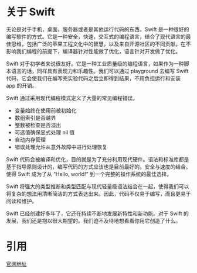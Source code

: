 # 关于 Swift

无论是对于手机，桌面，服务器或者是其他运行代码的东西，Swift 是一种很好的编写软件的方式。它是一种安全，快速，交互式的编程语言，结合了现代语言的最佳思维，包括广泛的苹果工程文化中的智慧，以及来自开源社区的不同贡献。在不影响我们编程的前提下，编译器针对性能做了优化，语言针对开发做了优化。

Swift 对于初学者来说很友好。它是一种工业质量级的编程语言，如果作为一种脚本语言的话，同样具有表现力和乐趣性。我们可以通过 playground 去编写 Swift 代码，它会使我们在编写完实验代码之后立即得到结果，不用负担运行和安装 app 的开销。

Swift 通过采用现代编程模式定义了大量的常见编程错误。

* 变量始终在使用前被初始化
* 数组索引是否越界
* 整数被检查是否溢出
* 可选值确保显式处理 nil 值
* 自动内存管理
* 错误处理允许从意外故障中进行处理恢复

Swift 代码会被编译和优化，目的就是为了充分利用现代硬件。语法和标准库都是基于指导原则设计的，编写代码的方式应该也是目前最好的。安全与速度的结合，使得 Swift 成为了从 “Hello, world!” 到一个完整的操作系统的最佳选择。

Swift 将强大的类型推断和类型匹配与现代轻量级语法结合在一起，使得我们可以将复杂的想法用清晰简洁的方式表达出来。因此，代码不仅易于编写，而且更易于阅读和维护。

Swift 已经创建好多年了，它还在持续不断地发展新特性和新功能。对于 Swift 的发展，我们还是抱以很大期望的。我们迫不及待地想看看你用它创造了什么。

# 引用

[官网地址](https://developer.apple.com/library/content/documentation/Swift/Conceptual/Swift_Programming_Language/index.html#//apple_ref/doc/uid/TP40014097-CH3-ID0)

